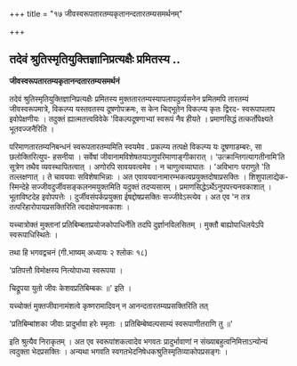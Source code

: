 +++
title = "१७ जीवस्वरूपतारतम्यकृतानन्दतारतम्यसमर्थनम्"

+++


## तदेवं श्रुतिस्मृतियुक्तिज्ञानिप्रत्यक्षैः प्रमितस्य ..

**जीवस्वरूपतारतम्यकृतानन्दतारतम्यसमर्थनं**

तदेवं श्रुतिस्मृतियुक्तिज्ञानिप्रत्यक्षैः प्रमितस्य मुक्ततारतम्यस्यापलापदुर्व्यसनेन प्रमितमपि तारतम्यं जीवस्वरूपमात्रे, विकल्प्य यस्तवतस्य दूषणोपक्रमः, स केन चिद्भूतेन विकल्प्य कृतः द्विरद- स्वरूपापलाप इवोपेक्षणीयः । तदुक्तं ह्यात्मतत्त्वविवेके 'विकल्पदूषणाभ्यां स्वरूपं नैव हीयते । प्रमाणसिद्धं तत्कर्तोपेक्ष्यते भूतवज्जनैरिति ।

परिमाणतारतम्यनिबन्धनं स्वरूपतारतम्यमिति स्वयमेव . प्रकल्प्य तत्पक्षे विकल्प्य यः दूषणाडम्बरः, सा छलोक्तिरित्युप- हसनीया । सर्वेषां जीवानामविशेषतयाऽणुपरिमाणाङ्गीकारात् । ‘उत्क्रान्तिगत्यागतीनामि’ति सूत्रेण तथैव व्यवस्थापितत्वात् । अणोरपि सावयवत्वमेव । न चाणुत्वव्याघातः । 'अविभागः पराणुते 'ति तल्लक्षणात् । ते चावयवाः सविशेषाभिन्नाः । अत एवावयवानामारम्भकत्वप्रयुक्तदोषाप्रसक्तिः । शिशुपालाद्येक- स्मिन्देहे सज्जीवदुर्जीवसङ्कलनमयुक्तमिति यदुक्तं तदप्यसारम् । प्रमाणसिद्धेऽर्थेऽनुपपत्त्यनवकाशात् । भूताविष्टदेह इवोपपत्तेः । दुर्जीवसंपर्कप्रयुक्ता ईषद्दोषप्रसक्तिः सज्जीवेऽस्त्येव । अत एव 'न तत्र तत्परिहारोपायप्रसक्तिरिति त्वदाक्षेपानवकाशः ।

यच्चात्रोक्तं मुक्तानां प्रतिबिम्बताप्रयोजकोपाधिर्नेति तदपि दुर्ज्ञानविलसितम् । मुक्तौ बाह्योपाधिलयेऽपि स्वरूपाधिस्थितेः ।

तथा हि भगवद्वचनं (गी.भाष्यम् अध्यायः २ श्लोकः १८)

'प्रतिपत्तौ विमोक्षस्य नित्योपाध्या स्वरूपया ।

चिद्रूपया युतो जीवः केशवप्रतिबिम्बकः ॥' इति ।

यच्चोक्तं मुक्तजीवानामंशत्वे कृष्णरामादिवन् न आनन्दतारतम्यप्रसक्तिरिति तत्

'प्रतिबिम्बांशका जीवाः प्रादुर्भावा हरेः स्मृताः । प्रतिबिम्बेष्वल्पसाम्यं स्वरूपाणीतराणि तु ॥'

इति श्रुत्यैव निराकृतम् । अत एव स्वरूपांशकत्वादेव भगवतः प्रादुर्भावाणां न संख्याबहुत्वनिमित्ताऽन्योन्यं त्वदुक्ता भेदप्रसक्तिः । अन्यथा भगवति स्वगतभेदनिषेधकश्रुतिस्मृतिव्याकोपप्रसङ्गः ।

